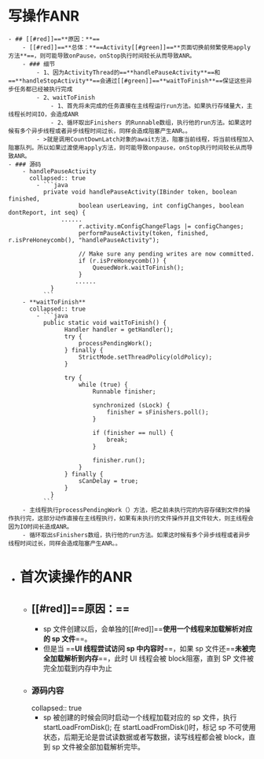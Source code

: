 # 写操作ANR
	- ## [[#red]]==**原因：**==
		- [[#red]]==**总体：**==Activity[[#green]]==**页面切换前频繁使用apply方法**==，则可能导致onPause，onStop执行时间较长从而导致ANR。
		- ### 细节
			- 1、因为ActivityThread的==**handlePauseActivity**==和==**handleStopActivity**==会通过[[#green]]==**waitToFinish**==保证这些异步任务都已经被执行完成
			- 2、waitToFinish
				- 1、首先将未完成的任务直接在主线程运行run方法。如果执行存储量大，主线程长时间IO，会造成ANR
				- 2、循环取出Finishers 的Runnable数组，执行他的run方法。如果这时候有多个异步线程或者异步线程时间过长，同样会造成阻塞产生ANR。。
			- >就是调用CountDownLatch对象的await方法，阻塞当前线程，将当前线程加入阻塞队列。所以如果过渡使用apply方法，则可能导致onpause，onStop执行时间较长从而导致ANR。
	- ### 源码
		- handlePauseActivity
		  collapsed:: true
			- ```java
			  private void handlePauseActivity(IBinder token, boolean finished,
			            boolean userLeaving, int configChanges, boolean dontReport, int seq) {
			       ......
			            r.activity.mConfigChangeFlags |= configChanges;
			            performPauseActivity(token, finished, r.isPreHoneycomb(), "handlePauseActivity");
			  
			            // Make sure any pending writes are now committed.
			            if (r.isPreHoneycomb()) {
			                QueuedWork.waitToFinish();
			            }
			           ......
			    }
			  ```
		- **waitToFinish**
		  collapsed:: true
			- ```java
			  public static void waitToFinish() {
			        Handler handler = getHandler();
			        try {
			            processPendingWork();
			        } finally {
			            StrictMode.setThreadPolicy(oldPolicy);
			        }
			  
			        try {
			            while (true) {
			                Runnable finisher;
			  
			                synchronized (sLock) {
			                    finisher = sFinishers.poll();
			                }
			  
			                if (finisher == null) {
			                    break;
			                }
			  
			                finisher.run();
			            }
			        } finally {
			            sCanDelay = true;
			        }
			    }
			  ```
		- 主线程执行processPendingWork（）方法，把之前未执行完的内容存储到文件的操作执行完，这部分动作直接在主线程执行，如果有未执行的文件操作并且文件较大，则主线程会因为IO时间长造成ANR。
		- 循环取出sFinishers数组，执行他的run方法。如果这时候有多个异步线程或者异步线程时间过长，同样会造成阻塞产生ANR。。
- # 首次读操作的ANR
	- ## [[#red]]==**原因：**==
		- sp 文件创建以后，会单独的[[#red]]==**使用一个线程来加载解析对应的 sp 文件**==。
		- 但是当 ==**UI 线程尝试访问 sp 中内容时**==，如果 sp 文件还==**未被完全加载解析到内存**==，此时 UI 线程会被 block阻塞，直到 SP 文件被完全加载到内存中为止
	- ### 源码内容
	  collapsed:: true
		- sp 被创建的时候会同时启动一个线程加载对应的 sp 文件，执行 startLoadFromDisk();
		  在 startLoadFromDisk()时，标记 sp 不可使用状态，后期无论是尝试读数据或者写数据，读写线程都会被 block，直到 sp 文件被全部加载解析完毕。
